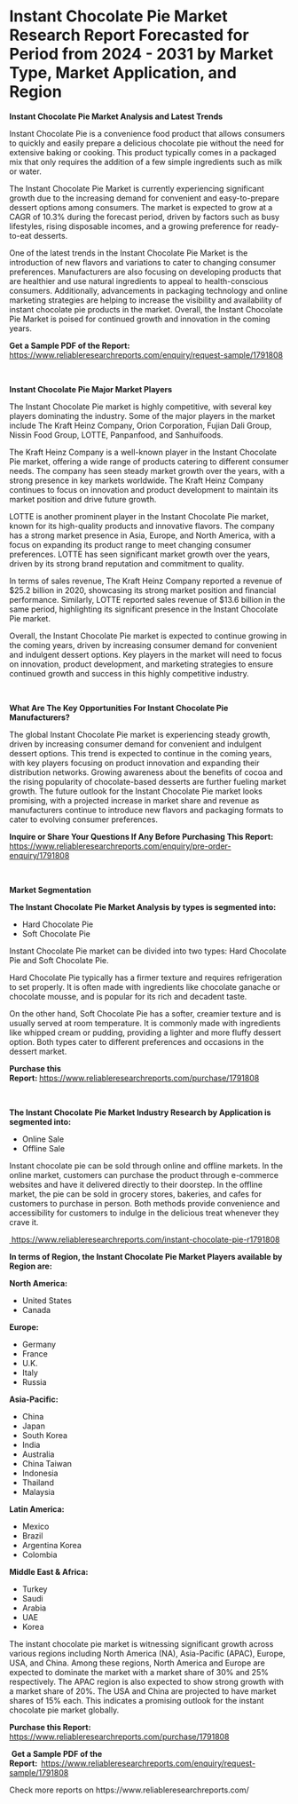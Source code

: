 <p><h1>Instant Chocolate Pie Market Research Report Forecasted for Period from 2024 -  2031 by Market Type, Market Application, and Region</h1></p><p><strong>Instant Chocolate Pie Market Analysis and Latest Trends</strong></p>
<p><p>Instant Chocolate Pie is a convenience food product that allows consumers to quickly and easily prepare a delicious chocolate pie without the need for extensive baking or cooking. This product typically comes in a packaged mix that only requires the addition of a few simple ingredients such as milk or water.</p><p>The Instant Chocolate Pie Market is currently experiencing significant growth due to the increasing demand for convenient and easy-to-prepare dessert options among consumers. The market is expected to grow at a CAGR of 10.3% during the forecast period, driven by factors such as busy lifestyles, rising disposable incomes, and a growing preference for ready-to-eat desserts.</p><p>One of the latest trends in the Instant Chocolate Pie Market is the introduction of new flavors and variations to cater to changing consumer preferences. Manufacturers are also focusing on developing products that are healthier and use natural ingredients to appeal to health-conscious consumers. Additionally, advancements in packaging technology and online marketing strategies are helping to increase the visibility and availability of instant chocolate pie products in the market. Overall, the Instant Chocolate Pie Market is poised for continued growth and innovation in the coming years.</p></p>
<p><strong>Get a Sample PDF of the Report:&nbsp;</strong> <a href="https://www.reliableresearchreports.com/enquiry/request-sample/1791808">https://www.reliableresearchreports.com/enquiry/request-sample/1791808</a></p>
<p>&nbsp;</p>
<p><strong>Instant Chocolate Pie Major Market Players</strong></p>
<p><p>The Instant Chocolate Pie market is highly competitive, with several key players dominating the industry. Some of the major players in the market include The Kraft Heinz Company, Orion Corporation, Fujian Dali Group, Nissin Food Group, LOTTE, Panpanfood, and Sanhuifoods.</p><p>The Kraft Heinz Company is a well-known player in the Instant Chocolate Pie market, offering a wide range of products catering to different consumer needs. The company has seen steady market growth over the years, with a strong presence in key markets worldwide. The Kraft Heinz Company continues to focus on innovation and product development to maintain its market position and drive future growth.</p><p>LOTTE is another prominent player in the Instant Chocolate Pie market, known for its high-quality products and innovative flavors. The company has a strong market presence in Asia, Europe, and North America, with a focus on expanding its product range to meet changing consumer preferences. LOTTE has seen significant market growth over the years, driven by its strong brand reputation and commitment to quality.</p><p>In terms of sales revenue, The Kraft Heinz Company reported a revenue of $25.2 billion in 2020, showcasing its strong market position and financial performance. Similarly, LOTTE reported sales revenue of $13.6 billion in the same period, highlighting its significant presence in the Instant Chocolate Pie market.</p><p>Overall, the Instant Chocolate Pie market is expected to continue growing in the coming years, driven by increasing consumer demand for convenient and indulgent dessert options. Key players in the market will need to focus on innovation, product development, and marketing strategies to ensure continued growth and success in this highly competitive industry.</p></p>
<p>&nbsp;</p>
<p><strong>What Are The Key Opportunities For Instant Chocolate Pie Manufacturers?</strong></p>
<p><p>The global Instant Chocolate Pie market is experiencing steady growth, driven by increasing consumer demand for convenient and indulgent dessert options. This trend is expected to continue in the coming years, with key players focusing on product innovation and expanding their distribution networks. Growing awareness about the benefits of cocoa and the rising popularity of chocolate-based desserts are further fueling market growth. The future outlook for the Instant Chocolate Pie market looks promising, with a projected increase in market share and revenue as manufacturers continue to introduce new flavors and packaging formats to cater to evolving consumer preferences.</p></p>
<p><strong>Inquire or Share Your Questions If Any Before Purchasing This Report:</strong> <a href="https://www.reliableresearchreports.com/enquiry/pre-order-enquiry/1791808">https://www.reliableresearchreports.com/enquiry/pre-order-enquiry/1791808</a></p>
<p>&nbsp;</p>
<p><strong>Market Segmentation</strong></p>
<p><strong>The Instant Chocolate Pie Market Analysis by types is segmented into:</strong></p>
<p><ul><li>Hard Chocolate Pie</li><li>Soft Chocolate Pie</li></ul></p>
<p><p>Instant Chocolate Pie market can be divided into two types: Hard Chocolate Pie and Soft Chocolate Pie. </p><p>Hard Chocolate Pie typically has a firmer texture and requires refrigeration to set properly. It is often made with ingredients like chocolate ganache or chocolate mousse, and is popular for its rich and decadent taste.</p><p>On the other hand, Soft Chocolate Pie has a softer, creamier texture and is usually served at room temperature. It is commonly made with ingredients like whipped cream or pudding, providing a lighter and more fluffy dessert option. Both types cater to different preferences and occasions in the dessert market.</p></p>
<p><strong>Purchase this Report:&nbsp;</strong><a href="https://www.reliableresearchreports.com/purchase/1791808">https://www.reliableresearchreports.com/purchase/1791808</a></p>
<p>&nbsp;</p>
<p><strong>The Instant Chocolate Pie Market Industry Research by Application is segmented into:</strong></p>
<p><ul><li>Online Sale</li><li>Offline Sale</li></ul></p>
<p><p>Instant chocolate pie can be sold through online and offline markets. In the online market, customers can purchase the product through e-commerce websites and have it delivered directly to their doorstep. In the offline market, the pie can be sold in grocery stores, bakeries, and cafes for customers to purchase in person. Both methods provide convenience and accessibility for customers to indulge in the delicious treat whenever they crave it.</p></p>
<p><a href="https://www.reliableresearchreports.com/instant-chocolate-pie-r1791808">&nbsp;https://www.reliableresearchreports.com/instant-chocolate-pie-r1791808</a></p>
<p><strong>In terms of Region, the Instant Chocolate Pie Market Players available by Region are:</strong></p>
<p>
    <p> <strong> North America: </strong>
        <ul>
            <li>United States</li>
            <li>Canada</li>
        </ul>
        </p> 
    <p> <strong> Europe: </strong>
        <ul>
            <li>Germany</li>
            <li>France</li>
            <li>U.K.</li>
            <li>Italy</li>
            <li>Russia</li>
        </ul>
        </p> 
    <p> <strong> Asia-Pacific: </strong>
        <ul>
            <li>China</li>
            <li>Japan</li>
            <li>South Korea</li>
            <li>India</li>
            <li>Australia</li>
            <li>China Taiwan</li>
            <li>Indonesia</li>
            <li>Thailand</li>
            <li>Malaysia</li>
        </ul>
        </p> 
    <p> <strong> Latin America: </strong>
        <ul>
            <li>Mexico</li>
            <li>Brazil</li>
            <li>Argentina Korea</li>
            <li>Colombia</li>
        </ul>
        </p> 
    <p> <strong> Middle East & Africa: </strong>
        <ul>
            <li>Turkey</li>
            <li>Saudi</li>
            <li>Arabia</li>
            <li>UAE</li>
            <li>Korea</li>
        </ul>
    </p>
    </p>
<p><p>The instant chocolate pie market is witnessing significant growth across various regions including North America (NA), Asia-Pacific (APAC), Europe, USA, and China. Among these regions, North America and Europe are expected to dominate the market with a market share of 30% and 25% respectively. The APAC region is also expected to show strong growth with a market share of 20%. The USA and China are projected to have market shares of 15% each. This indicates a promising outlook for the instant chocolate pie market globally.</p></p>
<p><strong>Purchase this Report: </strong><a href="https://www.reliableresearchreports.com/purchase/1791808">https://www.reliableresearchreports.com/purchase/1791808</a></p>
<p>&nbsp;<strong>Get a Sample PDF of the Report:&nbsp;&nbsp;</strong><a href="https://www.reliableresearchreports.com/enquiry/request-sample/1791808">https://www.reliableresearchreports.com/enquiry/request-sample/1791808</a></p>
<p><strong></strong></p>
<p>Check more reports on https://www.reliableresearchreports.com/</p>